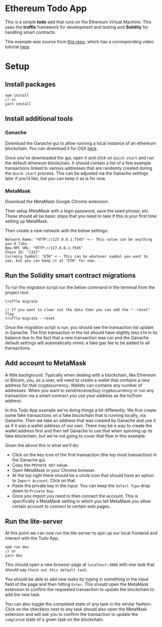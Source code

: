 
# Ethereum Todo App

This is a simple **todo** add that runs on the Ethereum Virtual Machine. This uses the **truffle** framework for development and testing and **Solidity** for handling smart contracts.

This example was source from [this repo](https://github.com/dappuniversity/eth-todo-list), which has a corresponding video tutorial [here](https://www.youtube.com/watch?v=coQ5dg8wM2o).

# Setup
## Install packages
```
npm install
// or
yarn install
```
## Install additional tools

### Ganache
Download the Ganache gui to allow running a local instance of an ethereum blockchain. You can download it for OSX [here](https://trufflesuite.com/ganache/).

Once you've downloaded the gui, open it and click on `Quick start` and run the default ethereum blockchain. It should contain a list of a few example transactions linked to various addresses that are randomly created during the `Quick start` process. This can be adjusted via the Ganache settings later if you'd like, but you can keep it as is for now.
 
### MetaMask
Download the MetaMask Google Chrome extension.

Then setup MetaMask with a login password, save the seed phrase, etc. These should all be basic steps that you need to take if this is your first time setting up MetaMask.

Then create a new network with the below settings:
```
Network Name: "HTTP://127.0.0.1:7545" <-- This value can be anything you'd like.
New RPC URL: "HTTP://127.0.0.1:7545"
Chain ID: "1337"
Currency Symbol: "ETH" <-- This can be whatever symbol you want to use, but you can keep it at "ETH" for now.
```

## Run the Solidity smart contract migrations
To run the migration script run the below command in the terminal from the project root.
```
truffle migrate

// If you want to clear out the data then you can add the "--reset" flag
truffle migrate --reset
```

Once the migration script is run, you should see the transaction list update in Ganache. The first transaction in the list should have slightly less `ETH` in its balance due to the fact that a new transaction was run and the Ganache default settings will automatically mimic a fake gas fee to be added to all transactions.

## Add account to MetaMask
A little background. Typically when dealing with a blockchain, like Ethereum or Bitcoin, you, as a user, will need to create a wallet that contains a new address for that cryptocurrency. Wallets can contains any number of addresses. When you want to send/receive/buy cryptocurrency or run any transaction via a smart contract you use your address as the to/from address.

In this Todo App example we're doing things a bit differently. We first create some fake transactions on a fake blockchain that is running locally, via Ganache. Then we take an address that was created by Ganache and use it as if it was a wallet address of our own. There may be a way to create the wallet address first and then tell Ganache to use that when spinning up its fake blockchain, but we're not going to cover that flow in this example. 

Given the above this is what we'll do:

- Click on the key icon of the first transaction (the top most transaction) in the Ganache gui.
- Copy the `PRIVATE KEY` value.
- Open MetaMask in your Chrome browser.
- At the top right there should be a circle icon that should have an option to `Import Account`. Click on that.
- Paste the private key in the input. You can keep the `Select Type` drop down to `Private Key`.
- Once you import you need to then connect the account. This is specifically a MetaMask setting in which you tell MetaMask you allow certain account to connect to certain web pages.

## Run the lite-server
At this point we can now run the lite-server to spin up our local frontend and interact with the Todo App.
```
npm run dev
// or
yarn dev
```

This should open a new browser page at `localhost:3000` with one task that should say `Check out this default task`.

You should be able to add new tasks by typing in something in the input field of the page and then hitting `Enter`. This should open the MetaMask extension to confirm the requested transaction to update the blockchain to add the new task.

You can also toggle the completed state of any task in the similar fashion. Click on the checkbox next to any task should also open the MetaMask extension and will ask you to confirm the transaction to update the `completed` state of a given task on the blockchain. 